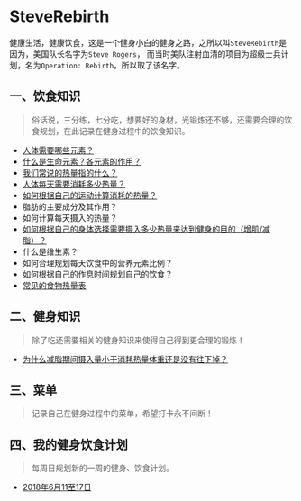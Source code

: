 # SteveRebirth
健康生活，健康饮食，这是一个健身小白的健身之路，之所以叫`SteveRebirth`是因为，美国队长名字为`Steve Rogers`，
而当时美队注射血清的项目为超级士兵计划，名为`Operation: Rebirth`，所以取了该名字。

## 一、饮食知识
>俗话说，三分练，七分吃，想要好的身材，光锻炼还不够，还需要合理的饮食规划，在此记录在健身过程中的饮食知识。

* [人体需要哪些元素？](/diet/section_1_1.md)
* [什么是生命元素？各元素的作用？](/diet/section_1_2.md)
* [我们常说的热量指的什么？](/diet/section_1_3.md)
* [人体每天需要消耗多少热量？](/diet/section_1_4.md)
* [如何根据自己的运动计算消耗的热量？](/diet/section_1_5.md)
* 脂肪的主要成分及其作用？
* 如何计算每天摄入的热量？
* [如何根据自己的身体选择需要摄入多少热量来达到健身的目的（增肌/减脂）？](/diet/section_1_8.md)
* 什么是维生素？
* 如何合理规划每天饮食中的营养元素比例？
* 如何根据自己的作息时间规划自己的饮食？
* [常见的食物热量表](/food/food.md)

## 二、健身知识
>除了吃还需要相关的健身知识来使得自己得到更合理的锻炼！

* [为什么减脂期间摄入量小于消耗热量体重还是没有往下掉？](2018_6_10.md)

## 三、菜单
>记录自己在健身过程中的菜单，希望打卡永不间断！

## 四、我的健身饮食计划
>每周日规划新的一周的健身、饮食计划。

* [2018年6月11至17日](/plant/plant_2018_6.md)